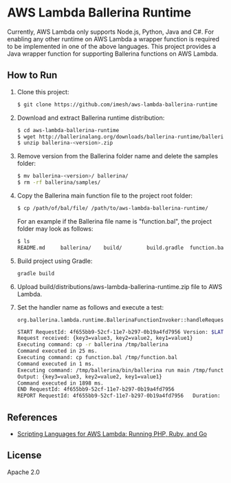 # AWS Lambda Ballerina Runtime

Currently, AWS Lambda only supports Node.js, Python, Java and C#. For enabling any other runtime on AWS Lambda 
a wrapper function is required to be implemented in one of the above languages. This project provides a Java wrapper 
function for supporting Ballerina functions on AWS Lambda.

## How to Run

1. Clone this project:
   
   ```bash
   $ git clone https://github.com/imesh/aws-lambda-ballerina-runtime
   ```

2. Download and extract Ballerina runtime distribution:
   
   ```bash
   $ cd aws-lambda-ballerina-runtime
   $ wget http://ballerinalang.org/downloads/ballerina-runtime/ballerina-<version>.zip
   $ unzip ballerina-<version>.zip
   ```

3. Remove version from the Ballerina folder name and delete the samples folder:
   
   ```bash
   $ mv ballerina-<version>/ ballerina/
   $ rm -rf ballerina/samples/
   ```

4. Copy the Ballerina main function file to the project root folder:
   
   ```bash
   $ cp /path/of/bal/file/ /path/to/aws-lambda-ballerina-runtime/
   ```
   
   For an example if the Ballerina file name is "function.bal", the project folder may look as follows:
   
   ```bash
   $ ls
   README.md     ballerina/    build/        build.gradle  function.bal     src/
   ```

5. Build project using Gradle:
   
   ```bash
   gradle build
   ```

6. Upload build/distributions/aws-lambda-ballerina-runtime.zip file to AWS Lambda.

7. Set the handler name as follows and execute a test:
   
   ```
   org.ballerina.lambda.runtime.BallerinaFunctionInvoker::handleRequest
   ```
   
   ```bash
   START RequestId: 4f655bb9-52cf-11e7-b297-0b19a4fd7956 Version: $LATEST
   Request received: {key3=value3, key2=value2, key1=value1}
   Executing command: cp -r ballerina /tmp/ballerina
   Command executed in 25 ms.
   Executing command: cp function.bal /tmp/function.bal
   Command executed in 1 ms.
   Executing command: /tmp/ballerina/bin/ballerina run main /tmp/function.bal {key3=value3, key2=value2, key1=value1}
   Output: {key3=value3, key2=value2, key1=value1}
   Command executed in 1898 ms.
   END RequestId: 4f655bb9-52cf-11e7-b297-0b19a4fd7956
   REPORT RequestId: 4f655bb9-52cf-11e7-b297-0b19a4fd7956	Duration: 1940.79 ms	Billed Duration: 2000 ms	Memory Size: 1536 MB	Max Memory Used: 138 MB	
   ```
   
## References
- [Scripting Languages for AWS Lambda: Running PHP, Ruby, and Go](https://aws.amazon.com/blogs/compute/scripting-languages-for-aws-lambda-running-php-ruby-and-go/)
   
## License
Apache 2.0
